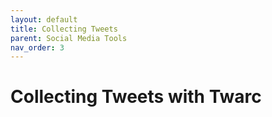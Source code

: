 ```yaml
---
layout: default
title: Collecting Tweets
parent: Social Media Tools
nav_order: 3
---
```


# Collecting Tweets with Twarc